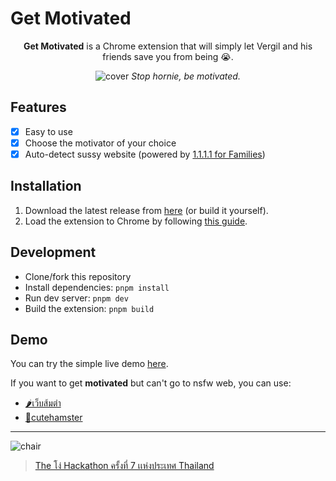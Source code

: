 # Get Motivated

<p align="center">
  <b>Get Motivated</b> is a Chrome extension that will simply let Vergil and his friends save you from being 😭.
</p>
<p align="center">
  <!-- <img width="296" alt="example" src="https://github.com/richeyphu/GetMotivated/assets/55230837/608bec0d-8f31-4bff-b140-a138b48d7ec5"> -->
  <img alt="cover" src="https://github.com/richeyphu/GetMotivated/assets/55230837/382ea09a-2236-4522-b56b-7d9fdb4dd093">
  <i>Stop hornie, be motivated.</i>
</p>

## Features

- [x] Easy to use
- [x] Choose the motivator of your choice
- [x] Auto-detect sussy website (powered by [1.1.1.1 for Families](https://1.1.1.1/family/))

## Installation

1. Download the latest release from [here](https://github.com/richeyphu/GetMotivated/releases) (or build it yourself).
2. Load the extension to Chrome by following [this guide](https://developer.chrome.com/docs/extensions/mv3/getstarted/development-basics/#load-unpacked).

## Development

- Clone/fork this repository
- Install dependencies: `pnpm install`
- Run dev server: `pnpm dev`
- Build the extension: `pnpm build`

## Demo

You can try the simple live demo [here](https://richeyphu.github.io/GetMotivated/docs/demo.html).

If you want to get **motivated** but can't go to nsfw web, you can use:

- [🌶️เว็บส้มตำ](https://somtam.vercel.app)
- [🐹cutehamster](https://cutehamster.vercel.app)

---

![chair](https://i.kym-cdn.com/entries/icons/mobile/000/042/547/vergil_chair.jpg)

> [The โง่ Hackathon ครั้งที่ 7 เเห่งประเทศ Thailand](https://stupid.hackathon.in.th/7/)
